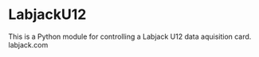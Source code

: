 LabjackU12
==========

This is a Python module for controlling a Labjack U12 data aquisition card. 
labjack.com
